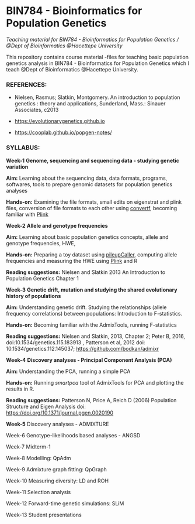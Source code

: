 # **BIN784 - Bioinformatics for Population Genetics** 



*Teaching material for BIN784 - Bioinformatics for Population Genetics /  @Dept of Bioinformatics @Hacettepe University*

This repository contains course material -files for teaching basic population genetics analysis in BIN784 - 
Bioinformatics for Population Genetics which I teach @Dept of Bioinformatics @Hacettepe University.

### **REFERENCES:**

- Nielsen, Rasmus; Slatkin, Montgomery. An introduction to population genetics : theory and applications, Sunderland, Mass.: Sinauer Associates, c2013

- https://evolutionarygenetics.github.io

- https://cooplab.github.io/popgen-notes/ 


### **SYLLABUS:**

**Week-1**  **Genome, sequencing and sequencing data - studying genetic variation**

**Aim:** Learning about the sequencing data, data formats, programs, softwares, tools to prepare genomic datasets for population genetics analyses

**Hands-on:** Examining the file formats, small edits on eigenstrat and plink files, conversion of file formats to each other using [convertf](https://github.com/DReichLab/AdmixTools/blob/master/convertf/README), becoming familiar with [Plink](https://zzz.bwh.harvard.edu/plink/index.shtml)

**Week-2** **Allele and genotype frequencies**

**Aim:** Learning about basic population genetics concepts, allele and genotype frequencies, HWE, 

**Hands-on:** Preparing a toy dataset using [pileupCaller](https://github.com/stschiff/sequenceTools), computing allele frequencies and measuring the HWE using [Plink](https://zzz.bwh.harvard.edu/plink/index.shtml) and R

**Reading suggestions:** Nielsen and Slatkin 2013 An Introduction to Population Genetics Chapter 1

**Week-3** **Genetic drift, mutation and studying the shared evolutionary history of populations**

**Aim:** Understanding genetic drift. Studying the relationships (allele frequency correlations) between populations: Introduction to F-statistics.

**Hands-on:** Becoming familiar with the AdmixTools, running F-statistics

**Reading suggestions:** Nielsen and Slatkin, 2013, Chapter 2; Peter B, 2016, doi:10.1534/genetics.115.183913
, Patterson et al, 2012 doi: 10.1534/genetics.112.145037; https://github.com/bodkan/admixr

**Week-4**  **Discovery analyses - Principal Component Analysis (PCA)**

**Aim:** Understanding the PCA, running a simple PCA

**Hands-on:** Running _smartpca_ tool of AdmixTools for PCA and plotting the results in R.

**Reading suggestions:** Patterson N, Price A, Reich D (2006) Population Structure and Eigen Analysis doi: https://doi.org/10.1371/journal.pgen.0020190

**Week-5**  Discovery analyses - ADMIXTURE 

Week-6  Genotype-likelihoods based analyses - ANGSD 

Week-7  Midterm-1

Week-8  Modelling: QpAdm

Week-9  Admixture graph fitting: QpGraph

Week-10  Measuring diversity: LD and ROH

Week-11 Selection analysis

Week-12 Forward-time genetic simulations: SLiM

Week-13 Student presentations
